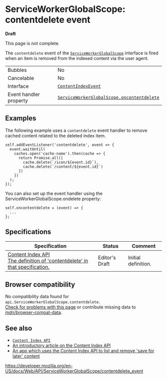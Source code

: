 ServiceWorkerGlobalScope: contentdelete event
=============================================

**Draft**

This page is not complete.

The `contentdelete` event of the [`ServiceWorkerGlobalScope`](../serviceworkerglobalscope) interface is fired when an item is removed from the indexed content via the user agent.

<table><tbody><tr class="odd"><td>Bubbles</td><td>No</td></tr><tr class="even"><td>Cancelable</td><td>No</td></tr><tr class="odd"><td>Interface</td><td><a href="../contentindexevent"><code>ContentIndexEvent</code></a></td></tr><tr class="even"><td>Event handler property</td><td><a href="oncontentdelete"><code>ServiceWorkerGlobalScope.oncontentdelete</code></a></td></tr></tbody></table>

Examples
--------

The following example uses a `contentdelete` event handler to remove cached content related to the deleted index item.

    self.addEventListener('contentdelete', event => {
      event.waitUntil(
        caches.open('cache-name').then(cache => {
          return Promise.all([
            cache.delete(`/icon/${event.id}`),
            cache.delete(`/content/${event.id}`)
          ])
        })
      );
    });

You can also set up the event handler using the ServiceWorkerGlobalScope.ondelete property:

    self.oncontentdelete = (event) => {
      ...
    };

Specifications
--------------

<table><thead><tr class="header"><th>Specification</th><th>Status</th><th>Comment</th></tr></thead><tbody><tr class="odd"><td><a href="https://wicg.github.io/content-index/spec/#extensions-to-service-worker-global">Content Index API<br />
<span class="small">The definition of 'contentdelete' in that specification.</span></a></td><td><span class="spec-ed">Editor's Draft</span></td><td>Initial definition.</td></tr></tbody></table>

Browser compatibility
---------------------

No compatibility data found for `api.ServiceWorkerGlobalScope.contentdelete`.  
[Check for problems with this page](#on-github) or contribute missing data to [mdn/browser-compat-data](https://github.com/mdn/browser-compat-data).

See also
--------

-   [`Content Index API`](../content_index_api)
-   [An introductory article on the Content Index API](https://web.dev/content-indexing-api/)
-   [An app which uses the Content Index API to list and remove 'save for later' content](https://contentindex.dev/)

<a href="https://developer.mozilla.org/en-US/docs/Web/API/ServiceWorkerGlobalScope/contentdelete_event" class="_attribution-link">https://developer.mozilla.org/en-US/docs/Web/API/ServiceWorkerGlobalScope/contentdelete_event</a>
